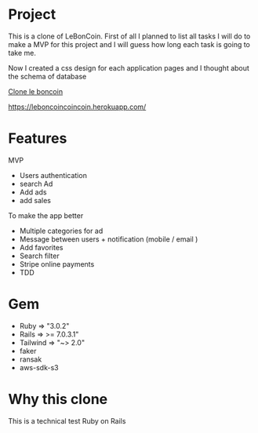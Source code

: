# Project

This is a clone of LeBonCoin.  First of all I planned to list all tasks I will do to make a MVP for this project and I will guess how long each task is going to take me.

Now I created a css design for each application pages and I thought about the schema of database 

[Clone le boncoin](https://grandiose-cormorant-7de.notion.site/Clone-le-boncoin-20d90e1d59ad4d678f53736765474998)

https://leboncoincoincoin.herokuapp.com/

# Features

MVP

- Users authentication
- search Ad 
- Add ads
- add sales

To make the app better

- Multiple categories for ad
- Message between users + notification (mobile / email )
- Add favorites
- Search filter
- Stripe online payments
- TDD

# Gem

- Ruby ⇒ "3.0.2"
- Rails ⇒ >= 7.0.3.1"
- Tailwind ⇒ "~> 2.0"
- faker
- ransak
- aws-sdk-s3

# Why this clone

This is a technical test Ruby on Rails
